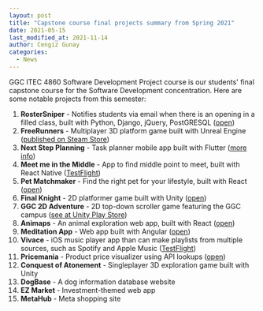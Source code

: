 ```yaml
---
layout: post
title: "Capstone course final projects summary from Spring 2021"
date: 2021-05-15
last_modified_at: 2021-11-14
author: Cengiz Gunay
categories:
  - News
---
```


GGC ITEC 4860 Software Development Project course is our students'
final capstone course for the Software Development concentration. Here
are some notable projects from this semester:

1. **RosterSniper** - Notifies students via email when there is an opening in a filled class, built with Python, Django, jQuery, PostGRESQL ([open](https://dev.rostersniper.com/))
1. **FreeRunners** - Multiplayer 3D platform game built with Unreal Engine ([published on Steam Store](https://store.steampowered.com/app/1614010/FreeRunners/))
1. **Next Step Planning** - Task planner mobile app built with Flutter ([more info](http://electricdisk.altervista.org/NextStepPlanning/index.html))
1. **Meet me in the Middle** - App to find middle point to meet, built with React Native ([TestFlight](https://expo.io/@rpsmith1988/projects/MeetMeInTheMiddle))
1. **Pet Matchmaker** - Find the right pet for your lifestyle, built with React ([open](https://petmatchmaker.netlify.app/))
1. **Final Knight** - 2D platformer game built with Unity ([open](https://jboyce298.github.io/JB-2DPlatformer/))
1. **GGC 2D Adventure** - 2D top-down scroller game featuring the GGC campus ([see at Unity Play Store](https://play.unity.com/mg/other/ggc2dgameadventure))
1. **Animaps** - An animal exploration web app, built with React ([open](https://animaps.netlify.app/))
1. **Meditation App** - Web app built with Angular ([open](https://meditation147.z13.web.core.windows.net/))
1. **Vivace** - iOS music player app than can make playlists from multiple sources, such as Spotify and Apple Music ([TestFlight](https://testflight.apple.com/join/shJ64we4))
1. **Pricemania** - Product price visualizer using API lookups ([open](https://pricemania.netlify.app/))
1. **Conquest of Atonement** - Singleplayer 3D exploration game built with Unity
1. **DogBase** - A dog information database website
1. **EZ Market** - Investment-themed web app
1. **MetaHub** - Meta shopping site
